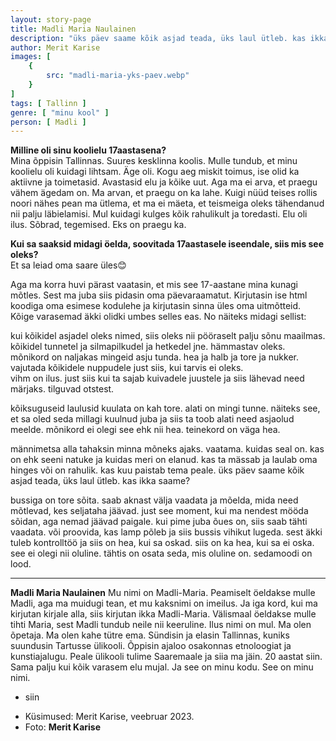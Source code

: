 ```yaml
---
layout: story-page
title: Madli Maria Naulainen
description: "üks päev saame kõik asjad teada, üks laul ütleb. kas ikka saame?"
author: Merit Karise
images: [
    {
        src: "madli-maria-yks-paev.webp"
    }
]
tags: [ Tallinn ]
genre: [ "minu kool" ]
person: [ Madli ]
---
```


<!-- # {{$doc.title}} -->

**Milline oli sinu koolielu 17aastasena?** \
Mina õppisin Tallinnas. Suures kesklinna koolis. Mulle tundub, et minu koolielu oli kuidagi lihtsam. Äge oli. Kogu aeg miskit toimus, ise olid ka aktiivne ja toimetasid. Avastasid elu ja kõike uut. Aga ma ei arva, et praegu vähem ägedam on. Ma arvan, et praegu on ka lahe. Kuigi nüüd teises rollis noori nähes pean ma ütlema, et ma ei mäeta, et teismeiga oleks tähendanud nii palju läbielamisi. Mul kuidagi kulges kõik rahulikult ja toredasti. Elu oli ilus. Sõbrad, tegemised. Eks on praegu ka. 

**Kui sa saaksid midagi öelda, soovitada 17aastasele iseendale, siis mis see oleks?** \
Et sa leiad oma saare üles😊

Aga ma korra huvi pärast vaatasin, et mis see 17-aastane mina kunagi mõtles. Sest ma juba siis pidasin oma päevaraamatut. Kirjutasin ise html koodiga oma esimese kodulehe ja kirjutasin sinna üles oma uitmõtteid. Kõige varasemad äkki olidki umbes selles eas. No näiteks midagi sellist:

kui kõikidel asjadel oleks nimed, siis oleks nii pööraselt palju sõnu maailmas. kõikidel tunnetel ja silmapilkudel ja hetkedel jne. hämmastav oleks. mõnikord on naljakas mingeid asju tunda. hea ja halb ja tore ja nukker. vajutada kõikidele nuppudele just siis, kui tarvis ei oleks. \
vihm on ilus. just siis kui ta sajab kuivadele juustele ja siis lähevad need märjaks. tilguvad otstest.

kõiksuguseid laulusid kuulata on kah tore. alati on mingi tunne. näiteks see, et sa oled seda millagi kuulnud juba ja siis ta toob alati need asjaolud meelde. mõnikord ei olegi see ehk nii hea. teinekord on väga hea.

männimetsa alla tahaksin minna mõneks ajaks. vaatama. kuidas seal on. kas on ehk seeni natuke ja kuidas meri on elanud. kas ta mässab ja laulab oma hinges või on rahulik. kas kuu paistab tema peale. üks päev saame kõik asjad teada, üks laul ütleb. kas ikka saame?

bussiga on tore sõita. saab aknast välja vaadata ja mõelda, mida need mõtlevad, kes seljataha jäävad. just see moment, kui ma nendest mööda sõidan, aga nemad jäävad paigale. kui pime juba õues on, siis saab tähti vaadata. või proovida, kas lamp põleb ja siis bussis vihikut lugeda. sest äkki tuleb kontrolltöö ja siis on hea, kui sa oskad. siis on ka hea, kui sa ei oska. see ei olegi nii oluline. tähtis on osata seda, mis oluline on. sedamoodi on lood.

* * *

**Madli Maria Naulainen**
Mu nimi on Madli-Maria. Peamiselt öeldakse mulle Madli, aga ma muidugi tean, et mu kaksnimi on imeilus. Ja iga kord, kui ma kirjutan kirjale alla, siis kirjutan ikka Madli-Maria. Välismaal öeldakse mulle tihti Maria, sest Madli tundub neile nii keeruline. Ilus nimi on mul. Ma olen õpetaja. Ma olen kahe tütre ema. Sündisin ja elasin Tallinnas, kuniks suundusin Tartusse ülikooli. Õppisin ajaloo osakonnas etnoloogiat ja kunstiajalugu. Peale ülikooli tulime Saaremaale ja siia ma jäin. 20 aastat siin. Sama palju kui kõik varasem elu mujal. Ja see on minu kodu. See on minu nimi. 

<story-author :author="author"></story-author>

<details-wrapper summary="Mis mõtted tekkisid?">

- siin

</details-wrapper>

<details-wrapper summary="Allikad" class="text-sm" icon="icon-park-outline:document-folder">

- Küsimused: Merit Karise, veebruar 2023.
- Foto: **Merit Karise**

</details-wrapper>
